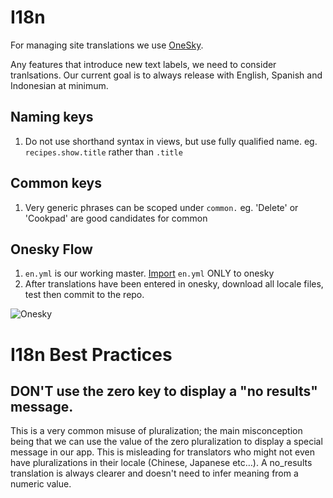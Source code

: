 # I18n

For managing site translations we use [OneSky](http://oneskyapp.com).

Any features that introduce new text labels, we need to consider
tranlsations. Our current goal is to always release with English,
Spanish and Indonesian at minimum.


## Naming keys
1. Do not use shorthand syntax in views, but use fully qualified name.
   eg. `recipes.show.title` rather than `.title`

## Common keys
1. Very generic phrases can be scoped under `common.` eg. 'Delete' or
   'Cookpad' are good candidates for common

## Onesky Flow
1. `en.yml` is our working master.
   [Import](http://ospft7w.oneskyapp.com/admin/project-group/projects/project-group/4526) `en.yml` ONLY to
   onesky
2. After translations have been entered in onesky, download all locale
   files, test then commit to the repo.


![Onesky](https://github.com/cookpad/guides/blob/master/i18n/onesky.png)

# I18n Best Practices

## DON'T use the zero key to display a "no results" message.

This is a very common misuse of pluralization; the main misconception
being that we can use the value of the zero pluralization to display a
special message in our app. This is misleading for translators who might
not even have pluralizations in their locale (Chinese, Japanese etc…). A
no_results translation is always clearer and doesn't need to infer
meaning from a numeric value.

